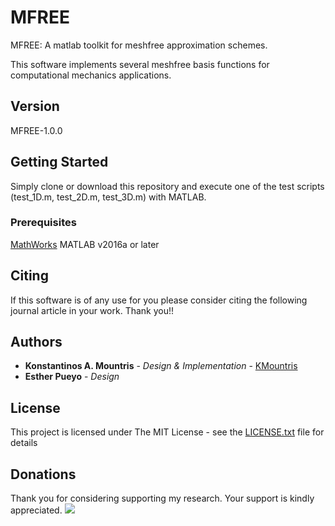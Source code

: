 # MFREE

MFREE: A matlab toolkit for meshfree approximation schemes.

This software implements several meshfree basis functions for computational mechanics applications.

## Version
MFREE-1.0.0

## Getting Started

Simply clone or download this repository and execute one of the test scripts (test_1D.m, test_2D.m, test_3D.m) with MATLAB.

### Prerequisites

[MathWorks](https://es.mathworks.com/) MATLAB v2016a or later


## Citing

If this software is of any use for you please consider citing the following journal article in your work. Thank you!!


## Authors

* **Konstantinos A. Mountris** - *Design & Implementation* - [KMountris](https://github.com/KMountris)
* **Esther Pueyo** - *Design*

## License

This project is licensed under The MIT License - see the [LICENSE.txt](https://github.com/KMountris/MFREE/blob/master/LICENSE.txt) file for details

## Donations

Thank you for considering supporting my research. Your support is kindly appreciated. [![](https://www.paypalobjects.com/en_US/i/btn/btn_donateCC_LG.gif)](https://www.paypal.me/kmountris)
